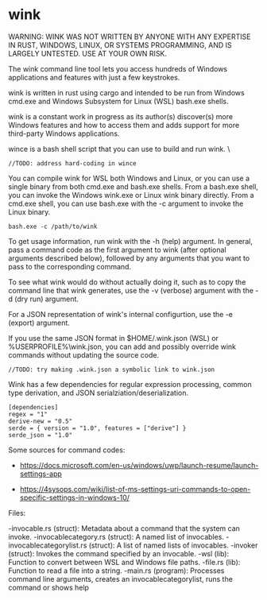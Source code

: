 # wink

WARNING: WINK WAS NOT WRITTEN BY ANYONE WITH ANY EXPERTISE IN RUST, WINDOWS, LINUX, OR SYSTEMS PROGRAMMING, AND IS LARGELY UNTESTED. USE AT YOUR OWN RISK.

The wink command line tool lets you access hundreds of Windows applications and features with just a few keystrokes.

wink is written in rust using cargo and intended to be run from Windows cmd.exe and Windows Subsystem for Linux (WSL) bash.exe shells.

wink is a constant work in progress as its author(s) discover(s) more Windows features and how to access them and adds support for more third-party Windows applications.

wince is a bash shell script that you can use to build and run wink. \

```
//TODO: address hard-coding in wince
```

You can compile wink for WSL both Windows and Linux, or you can use a single binary from both cmd.exe and bash.exe shells. From a bash.exe shell, you can invoke the Windows wink.exe or Linux wink binary directly. From a cmd.exe shell, you can use bash.exe with the -c argument to invoke the Linux binary.

```
bash.exe -c /path/to/wink
```

To get usage information, run wink with the -h (help) argument. In general, pass a command code as the first argument to wink (after optional arguments described below), followed by any arguments that you want to pass to the corresponding command.

To see what wink would do without actually doing it, such as to copy the command line that wink generates, use the -v (verbose) argument with the -d (dry run) argument.

For a JSON representation of wink's internal configurtion, use the -e (export) argument.

If you use the same JSON format in $HOME/.wink.json (WSL) or %USERPROFILE%\\wink.json, you can add and possibly override wink commands without updating the source code. 

```
//TODO: try making .wink.json a symbolic link to wink.json
```

Wink has a few dependencies for regular expression processing, common type derivation, and JSON serialziation/deserialization.

```
[dependencies]
regex = "1"
derive-new = "0.5"
serde = { version = "1.0", features = ["derive"] }
serde_json = "1.0"
```

Some sources for command codes:

* https://docs.microsoft.com/en-us/windows/uwp/launch-resume/launch-settings-app

* https://4sysops.com/wiki/list-of-ms-settings-uri-commands-to-open-specific-settings-in-windows-10/

Files:

-invocable.rs (struct): Metadata about a command that the system can invoke.
-invocablecategory.rs (struct): A named list of invocables.
-invocablecategorylist.rs (struct): A list of named lists of invocables.
-invoker (struct): Invokes the command specified by an invocable.
-wsl (lib): Function to convert between WSL and Windows file paths.
-file.rs (lib): Function to read a file into a string.
-main.rs (program): Processes command line arguments, creates an invocablecategorylist, runs the command or shows help